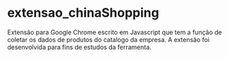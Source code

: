 # extensao_chinaShopping
Extensão para Google Chrome escrito em Javascript que tem a função de coletar os dados de produtos do catalogo da empresa. A extensão foi desenvolvida para fins de estudos da ferramenta.
